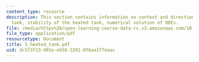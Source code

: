 ```yaml
---
content_type: resource
description: This section contains information on context and direction, a heated
  tank, stability of the heated tank, numerical solution of ODEs.
file: /media/https%3A/open-learning-course-data-rc.s3.amazonaws.com/10-450-process-dynamics-operations-and-control-spring-2006/dc573f23401eeb5822818fbaa177eaac_5_heated_tank.pdf
file_type: application/pdf
resourcetype: Document
title: 5_heated_tank.pdf
uid: dc573f23-401e-eb58-2281-8fbaa177eaac
---
```

